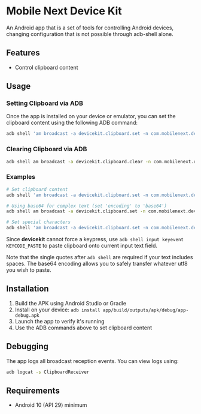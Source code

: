 # Mobile Next Device Kit

An Android app that is a set of tools for controlling Android devices, changing configuration
that is not possible through adb-shell alone.

## Features

- Control clipboard content

## Usage

### Setting Clipboard via ADB

Once the app is installed on your device or emulator, you can set the clipboard content using the following ADB command:

```bash
adb shell 'am broadcast -a devicekit.clipboard.set -n com.mobilenext.devicekit/.ClipboardBroadcastReceiver -e text "this can be pasted now"'
```

### Clearing Clipboard via ADB

```bash
adb shell am broadcast -a devicekit.clipboard.clear -n com.mobilenext.devicekit/.ClipboardBroadcastReceiver
```

### Examples

```bash
# Set clipboard content
adb shell 'am broadcast -a devicekit.clipboard.set -n com.mobilenext.devicekit/.ClipboardBroadcastReceiver -e text "Hello World"'

# Using base64 for complex text (set 'encoding' to 'base64')
adb shell am broadcast -a devicekit.clipboard.set -n com.mobilenext.devicekit/.ClipboardBroadcastReceiver -e encoding "base64" -e text "4pyM77iP"

# Set special characters
adb shell 'am broadcast -a devicekit.clipboard.set -n com.mobilenext.devicekit/.ClipboardBroadcastReceiver -e text "こんにちは世界"'
```

Since **devicekit** cannot force a keypress, use `adb shell input keyevent KEYCODE_PASTE` to paste clipboard onto current input text field.

Note that the single quotes after `adb shell` are required if your text includes spaces. The base64 encoding allows you to safely transfer whatever utf8 you wish to paste.

## Installation

1. Build the APK using Android Studio or Gradle
2. Install on your device: `adb install app/build/outputs/apk/debug/app-debug.apk`
3. Launch the app to verify it's running
4. Use the ADB commands above to set clipboard content

## Debugging

The app logs all broadcast reception events. You can view logs using:

```bash
adb logcat -s ClipboardReceiver
```

## Requirements

- Android 10 (API 29) minimum
